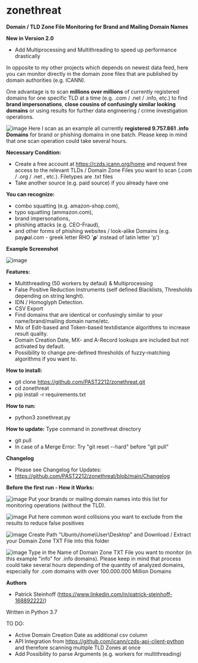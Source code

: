 # zonethreat
**Domain / TLD Zone File Monitoring for Brand and Mailing Domain Names**

**New in Version 2.0**
- Add Multiprocessing and Multithreading to speed up performance drastically

In opposite to my other projects which depends on newest data feed, here you can monitor directly in the domain zone files that are published by domain authorities (e.g. ICANN).

One advantage is to scan **millions over millions** of currently registered domains for one specific TLD at a time (e.g. .com / .net / .info, etc.) to find **brand impersonations**, **close cousins of confusingly similar looking domains** or using results for further data engineering / crime investigation operations.

![image](https://user-images.githubusercontent.com/124390875/219959254-7ad12944-f42f-4b2e-95e7-ca2741927d04.png)
Here I scan as an example all currently **registered 9.757.861 .info Domains** for brand or phishing domains in one batch. Please keep in mind that one scan operation could take several hours.

**Necessary Condition:**
- Create a free account at https://czds.icann.org/home and request free access to the relevant TLDs / Domain Zone Files you want to scan (.com / .org / .net , etc.). Filetypes are .txt files
- Take another source (e.g. paid source) if you already have one

**You can recognize:**
- combo squatting (e.g. amazon-shop.com), 
- typo squatting (ammazon.com), 
- brand impersonations, 
- phishing attacks (e.g. CEO-Fraud),
- and other forms of phishing websites / look-alike Domains (e.g. 𝗉ay𝞀al.com - greek letter RHO '𝞀' instead of latin letter 'p')

**Example Screenshot**

![image](https://user-images.githubusercontent.com/124390875/219959586-d78cbaac-20ae-4092-ae4e-b58ad1fdb19d.png)


**Features:**
- Multithreading (50 workers by defaul) & Multiprocessing
- False Positive Reduction Instruments (self defined Blacklists, Thresholds depending on string lenght).
- IDN / Homoglyph Detection.
- CSV Export
- Find domains that are identical or confusingly similar to your name/brand/mailing domain name/etc.
- Mix of Edit-based and Token-based textdistance algorithms to increase result quality.
- Domain Creation Date, MX- and A-Record lookups are included but not activated by default.
- Possibility to change pre-defined thresholds of fuzzy-matching algorithms if you want to.

**How to install:**
- git clone https://github.com/PAST2212/zonethreat.git
- cd zonethreat
- pip install -r requirements.txt

**How to run:**
- python3 zonethreat.py

**How to update:**
Type command in zonethreat directory
- git pull
- In case of a Merge Error: Try "git reset --hard" before "git pull"

**Changelog**
- Please see Changelog for Updates:
- https://github.com/PAST2212/zonethreat/blob/main/Changelog

**Before the first run - How it Works:**

![image](https://user-images.githubusercontent.com/124390875/216693263-1f4b68dd-ac95-4bda-8887-dba1044b3103.png)
Put your brands or mailing domain names into this list for monitoring operations (without the TLD).


![image](https://user-images.githubusercontent.com/124390875/216693388-b5543d15-26a0-410d-a62b-6e3764b713b6.png)
Put here common word collisions you want to exclude from the results to reduce false positives


![image](https://user-images.githubusercontent.com/124390875/219960676-1111ff7d-d07e-427f-8d6d-3d32c3c28346.png)
Create Path "Ubuntu\home\User\Desktop" and Download / Extract your Domain Zone TXT File into this folder


![image](https://user-images.githubusercontent.com/124390875/219960853-0c7a058c-a3bb-47a4-bb4d-fd6ea677b47f.png)
Type in the Name of Domain Zone TXT File you want to monitor (in this example "info" for .info domains). Please keep in mind that process could take several hours depending of the quantity of analyzed domains, especially for .com domains with over 100.000.000 Million Domains


**Authors**
- Patrick Steinhoff (https://www.linkedin.com/in/patrick-steinhoff-168892222/)

Written in Python 3.7

TO DO:
- Active Domain Creation Date as additional csv column
- API Integration from https://github.com/icann/czds-api-client-python and therefore scanning multiple TLD Zones at once
- Add Possibility to parse Arguments (e.g. workers for multithreading)
